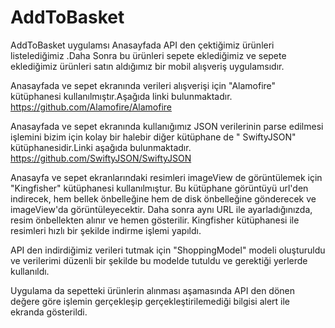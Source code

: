 # AddToBasket

AddToBasket uygulamsı  Anasayfada API den çektiğimiz ürünleri listelediğimiz .Daha Sonra bu ürünleri sepete eklediğimiz ve sepete eklediğimiz ürünleri satın aldığımız bir mobil alışveriş  uygulamsıdır.

Anasayfada ve sepet ekranında verileri alışverişi  için  "Alamofire" kütüphanesi kullanılmıştır.Aşağıda linki bulunmaktadır.
https://github.com/Alamofire/Alamofire


Anasayfada ve sepet  ekranında kullanığımız JSON verilerinin parse edilmesi işlemini bizim için kolay bir halebir diğer kütüphane de  " SwiftyJSON" kütüphanesidir.Linki aşağıda bulunmaktadır.
https://github.com/SwiftyJSON/SwiftyJSON

Anasayfa ve sepet ekranlarındaki resimleri imageView de görüntülemek için "Kingfisher" kütüphanesi kullanılmıştur. Bu kütüphane  görüntüyü url'den indirecek, hem bellek önbelleğine hem de disk önbelleğine gönderecek ve imageView'da görüntüleyecektir. Daha sonra aynı URL ile ayarladığınızda, resim önbellekten alınır ve hemen gösterilir. Kingfisher kütüphanesi ile resimleri hızlı bir şekilde indirme işlemi yapıldı.

API den indirdiğimiz verileri tutmak için "ShoppingModel" modeli oluşturuldu ve verilerimi düzenli bir şekilde bu modelde tutuldu ve gerektiği yerlerde kullanıldı.

Uygulama da sepetteki ürünlerin alınması aşamasında API den dönen değere göre işlemin gerçekleşip gerçekleştirilemediği bilgisi alert ile ekranda gösterildi.



